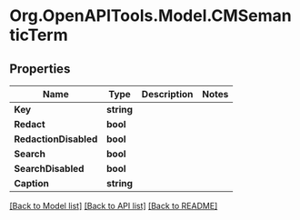# Org.OpenAPITools.Model.CMSemanticTerm

## Properties

Name | Type | Description | Notes
------------ | ------------- | ------------- | -------------
**Key** | **string** |  | 
**Redact** | **bool** |  | 
**RedactionDisabled** | **bool** |  | 
**Search** | **bool** |  | 
**SearchDisabled** | **bool** |  | 
**Caption** | **string** |  | 

[[Back to Model list]](../README.md#documentation-for-models) [[Back to API list]](../README.md#documentation-for-api-endpoints) [[Back to README]](../README.md)

